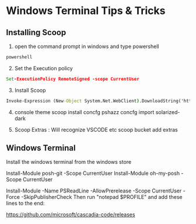 
# Windows Terminal Tips & Tricks

## Installing Scoop
1. open the command prompt in windows and type powershell
``` cmd
powershell
```
2. Set the Execution policy 
``` cmd
Set-ExecutionPolicy RemoteSigned -scope CurrentUser
```

3. Install Scoop
``` cmd
Invoke-Expression (New-Object System.Net.WebClient).DownloadString('https://get.scoop.sh')
```
4. console theme
scoop install concfg pshazz
concfg import solarized-dark

5. Scoop Extras : Will recognize VSCODE etc
scoop bucket add extras

## Windows Terminal 
Install the windows terminal from the windows store


Install-Module posh-git -Scope CurrentUser
Install-Module oh-my-posh -Scope CurrentUser

Install-Module -Name PSReadLine -AllowPrerelease -Scope CurrentUser -Force -SkipPublisherCheck
Then run "notepad $PROFILE" and add these lines to the end:


https://github.com/microsoft/cascadia-code/releases




